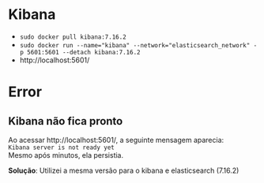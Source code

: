 # Kibana
* `sudo docker pull kibana:7.16.2`  
* `sudo docker run --name="kibana" --network="elasticsearch_network" -p 5601:5601 --detach kibana:7.16.2`  
* http://localhost:5601/  

# Error

## Kibana não fica pronto
Ao acessar http://localhost:5601/, a seguinte mensagem aparecia:  
`Kibana server is not ready yet`  
Mesmo após minutos, ela persistia.  

**Solução**: Utilizei a mesma versão para o kibana e elasticsearch (7.16.2)  